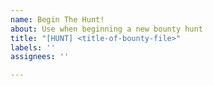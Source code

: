 ```yaml
---
name: Begin The Hunt!
about: Use when beginning a new bounty hunt
title: "[HUNT] <title-of-bounty-file>"
labels: ''
assignees: ''

---
```



